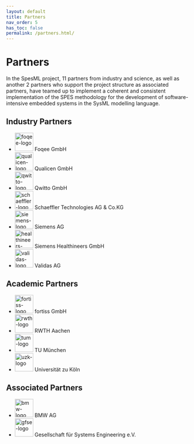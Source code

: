 ```yaml
---
layout: default
title: Partners
nav_order: 5
has_toc: false
permalink: /partners.html/
---
```

# Partners
In the SpesML project, 11 partners from industry and science, as well as another 2 partners who support the project structure as associated partners, have teamed up to implement a coherent and consistent implementation of the SPES methodology for the development of software-intensive embedded systems in the SysML modelling language.

## Industry Partners
* <img src="/images/foqee.png" alt="foqee-logo" width="50"/> Foqee GmbH
* <img src="/images/qualicen.png" alt="qualicen-logo" width="50"/> Qualicen GmbH
* <img src="/images/qwitto.jpg" alt="qwitto-logo" width="50"/> Qwitto GmbH
* <img src="/images/schaeffler.png" alt="schaeffler-logo" width="50"/> Schaeffler Technologies AG & Co.KG
* <img src="/images/siemens.png" alt="siemens-logo" width="50"/> Siemens AG
* <img src="/images/healthineers.png" alt="healthineers-logo" width="50"/> Siemens Healthineers GmbH
* <img src="/images/validas.png" alt="validas-logo" width="50"/> Validas AG

## Academic Partners
* <img src="/images/fortiss.png" alt="fortiss-logo" width="50"/> fortiss GmbH
* <img src="/images/rwth.png" alt="rwth-logo" width="50"/> RWTH Aachen
* <img src="/images/tum.png" alt="tum-logo" width="50"/> TU München
* <img src="/images/uzk.png" alt="uzk-logo" width="50"/> Universität zu Köln

## Associated Partners
* <img src="/images/bmw.png" alt="bmw-logo" width="50"/> BMW AG
* <img src="/images/gfse.jpg" alt="gfse-logo" width="50"/> Gesellschaft für Systems Engineering e.V.
